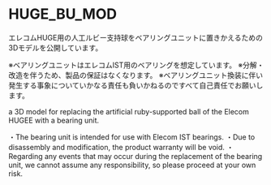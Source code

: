 # HUGE_BU_MOD

エレコムHUGE用の人工ルビー支持球をベアリングユニットに置きかえるための3Dモデルを公開しています。

※ベアリングユニットはエレコムIST用のベアリングを想定しています。
※分解・改造を伴うため、製品の保証はなくなります。
※ベアリングユニット換装に伴い発生する事象についていかなる責任も負いかねるのですべて自己責任でお願いします。

a 3D model for replacing the artificial ruby-supported ball of the Elecom HUGEE with a bearing unit.

・The bearing unit is intended for use with Elecom IST bearings.
・Due to disassembly and modification, the product warranty will be void.
・Regarding any events that may occur during the replacement of the bearing unit, we cannot assume any responsibility, so please proceed at your own risk.
